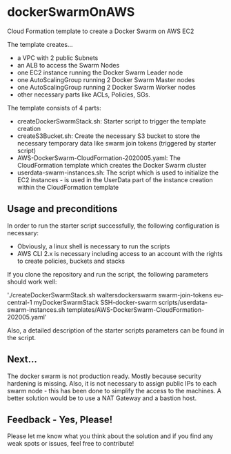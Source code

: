 # dockerSwarmOnAWS
Cloud Formation template to create a Docker Swarm on AWS EC2

The template creates...
- a VPC with 2 public Subnets
- an ALB to access the Swarm Nodes
- one EC2 instance running the Docker Swarm Leader node
- one AutoScalingGroup running 2 Docker Swarm Master nodes
- one AutoScalingGroup running 2 Docker Swarm Worker nodes
- other necessary parts like ACLs, Policies, SGs.

The template consists of 4 parts:
- createDockerSwarmStack.sh: Starter script to trigger the template creation
- createS3Bucket.sh: Create the necessary S3 bucket to store the necessary temporary data like swarm join tokens (triggered by starter script)
- AWS-DockerSwarm-CloudFormation-2020005.yaml: The CloudFormation template which creates the Docker Swarm cluster
- userdata-swarm-instances.sh: The script which is used to initialize the EC2 instances - is used in the UserData part of the instance creation within the CloudFormation template

## Usage and preconditions
In order to run the starter script successfully, the following configuration is necessary:
- Obviously, a linux shell is necessary to run the scripts
- AWS CLI 2.x is necessary including access to an account with the rights to create policies, buckets and stacks

If you clone the repository and run the script, the following parameters should work well:

'./createDockerSwarmStack.sh waltersdockerswarm swarm-join-tokens eu-central-1 myDockerSwarmStack SSH-docker-swarm scripts/userdata-swarm-instances.sh templates/AWS-DockerSwarm-CloudFormation-202005.yaml'

Also, a detailed description of the starter scripts parameters can be found in the script.

## Next...
The docker swarm is not production ready. Mostly because security hardening is missing. Also, it is not necessary to assign public IPs to each swarm node - this has been done to simplify the access to the machines. A better solution would be to use a NAT Gateway and a bastion host.

## Feedback - Yes, Please!
Please let me know what you think about the solution and if you find any weak spots or issues, feel free to contribute!
